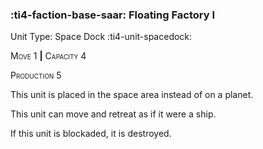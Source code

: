### :ti4-faction-base-saar: **Floating Factory I**

Unit Type: Space Dock :ti4-unit-spacedock: 

<span style="font-variant:small-caps;">Move</span> 1 __|__ <span style="font-variant:small-caps;">Capacity</span> 4

<span style="font-variant:small-caps;">Production</span> 5

This unit is placed in the space area instead of on a planet. 

This unit can move and retreat as if it were a ship. 

If this unit is blockaded, it is destroyed.
